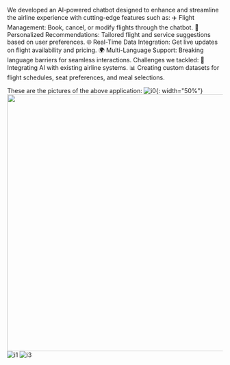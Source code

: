 We developed an AI-powered chatbot designed to enhance and streamline the airline experience with cutting-edge features such as:
✈️ Flight Management: Book, cancel, or modify flights through the chatbot.
🎯 Personalized Recommendations: Tailored flight and service suggestions based on user preferences.
🌐 Real-Time Data Integration: Get live updates on flight availability and pricing.
🌍 Multi-Language Support: Breaking language barriers for seamless interactions.
Challenges we tackled:
🔧 Integrating AI with existing airline systems.
📊 Creating custom datasets for flight schedules, seat preferences, and meal selections.

These are the pictures of the above application:
![i0](https://github.com/user-attachments/assets/4dcabf15-9abd-4166-801c-a872773d772d){: width="50%"}
<img src="https://github.com/user-attachments/assets/4dcabf15-9abd-4166-801c-a872773d772d" width="600">
![i1](https://github.com/user-attachments/assets/24d3c3c8-97f8-44c4-81cc-058a2bf8422d)
![i3](https://github.com/user-attachments/assets/5e523db4-95b7-4c71-ac5b-7f648ee74e21)
